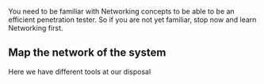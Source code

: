 You need to be familiar with Networking concepts to be able to be an efficient penetration tester. So if you are not yet familiar, stop now and learn Networking first.

## Map the network of the system

Here we have different tools at our disposal

